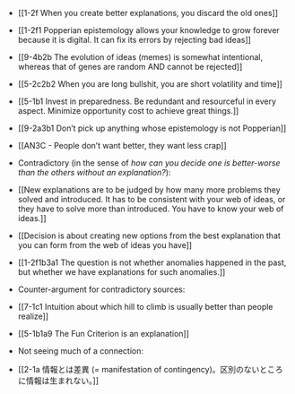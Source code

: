 - [[1-2f When you create better explanations, you discard the old ones]]
- [[1-2f1 Popperian epistemology allows your knowledge to grow forever because it is digital. It can fix its errors by rejecting bad ideas]]
- [[9-4b2b The evolution of ideas (memes) is somewhat intentional, whereas that of genes are random AND cannot be rejected]]
- [[5-2c2b2 When you are long bullshit, you are short volatility and time]]
- [[5-1b1 Invest in preparedness. Be redundant and resourceful in every aspect. Minimize opportunity cost to achieve great things.]]

- [[9-2a3b1 Don’t pick up anything whose epistemology is not Popperian]]

- [[AN3C - People don’t want better, they want less crap]]

- Contradictory (in the sense of *how can you decide one is better-worse than the others without an explanation?*):
- [[New explanations are to be judged by how many more problems they solved and introduced. It has to be consistent with your web of ideas, or they have to solve more than introduced. You have to know your web of ideas.]]
- [[Decision is about creating new options from the best explanation that you can form from the web of ideas you have]]
- [[1-2f1b3a1 The question is not whether anomalies happened in the past, but whether we have explanations for such anomalies.]]

- Counter-argument for contradictory sources:
- [[7-1c1 Intuition about which hill to climb is usually better than people realize]]
- [[5-1b1a9 The Fun Criterion is an explanation]]

- Not seeing much of a connection:
- [[2-1a 情報とは差異 (= manifestation of contingency)。区別のないところに情報は生まれない。]]
